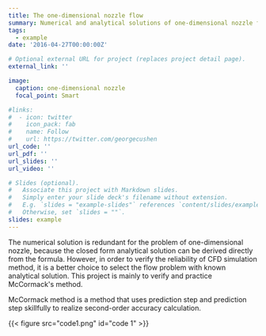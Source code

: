 ```yaml
---
title: The one-dimensional nozzle flow
summary: Numerical and analytical solutions of one-dimensional nozzle flow。
tags:
  - example
date: '2016-04-27T00:00:00Z'

# Optional external URL for project (replaces project detail page).
external_link: ''

image:
  caption: one-dimensional nozzle
  focal_point: Smart

#links:
#  - icon: twitter
#    icon_pack: fab
#    name: Follow
#    url: https://twitter.com/georgecushen
url_code: ''
url_pdf: ''
url_slides: ''
url_video: ''

# Slides (optional).
#   Associate this project with Markdown slides.
#   Simply enter your slide deck's filename without extension.
#   E.g. `slides = "example-slides"` references `content/slides/example-slides.md`.
#   Otherwise, set `slides = ""`.
slides: example
---
```


The numerical solution is redundant for the problem of one-dimensional nozzle, because the closed form analytical solution can be derived directly from the formula. However, in order to verify the reliability of CFD simulation method, it is a better choice to select the flow problem with known analytical solution. This project is mainly to verify and practice McCormack's method.

McCormack method is a method that uses prediction step and prediction step skillfully to realize second-order accuracy calculation.

{{< figure src="code1.png" id="code 1" >}}
